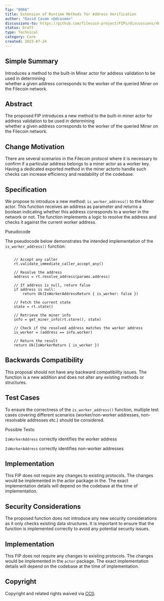 ```yaml
---
fip: "0066"
title: Extension of Runtime Methods for Address Verification
author: "David Casem <@dcasem>"
discussions-to: https://github.com/filecoin-project/FIPs/discussions/401
status: Draft
type: Technical
category: Core
created: 2023-07-24
---
```


## Simple Summary
Introduces a method to the built-in Miner actor for address validation to be used in determining \
whether a given address corresponds to the worker of the queried Miner on the Filecoin network.

## Abstract
The proposed FIP introduces a new method to the built-in miner actor for address validation to be used in determining \
whether a given address corresponds to the worker of the queried Miner on the Filecoin network.

## Change Motivation
There are several scenarios in the Filecoin protocol where it is necessary to confirm if a particular address belongs to a miner actor as a worker key. Having a dedicated exported method in the miner actorto handle such checks can increase efficiency and readability of the codebase.

## Specification
We propose to introduce a new method: `is_worker_address()` to the Miner actor. This function receives an address as parameter and returns a boolean indicating whether this address corresponds to a worker in the network or not. The function implements a logic to resolve the address and checks it against the current worker address.

Pseudocode

The pseudocode below demonstrates the intended implementation of the `is_worker_address()` function:
```function is_worker_address(rt: Runtime, params: IsWorkerAddressParams) returns Result<IsWorkerAddressReturn, ActorError>:

    // Accept any caller
    rt.validate_immediate_caller_accept_any()

    // Resolve the address
    address = rt.resolve_address(params.address)

    // If address is null, return false
    if address is null:
        return Ok(IsWorkerAddressReturn { is_worker: false })

    // Fetch the current state
    state = rt.state()

    // Retrieve the miner info
    info = get_miner_info(rt.store(), state)

    // Check if the resolved address matches the worker address
    is_worker = (address == info.worker)

    // Return the result
    return Ok(IsWorkerReturn { is_worker })
```

## Backwards Compatibility
This proposal should not have any backward compatibility issues. The function is a new addition and does not alter any existing methods or structures.

## Test Cases
To ensure the correctness of the `is_worker_address()` function, multiple test cases covering different scenarios (worker/non-worker addresses, non-resolvable addresses etc.) should be considered.


Possible Tests:

`IsWorkerAddress` correctly identifies the worker address

`IsWorkerAddress` correctly identifies non-worker addresses

## Implementation
This FIP does not require any changes to existing protocols. The changes would be implemented in the actor package in the. The exact implementation details will depend on the codebase at the time of implementation.


## Security Considerations
The proposed function does not introduce any new security considerations as it only checks existing data structures. It is important to ensure that the function is implemented correctly to avoid any potential security issues.

## Implementation
This FIP does not require any changes to existing protocols. The changes would be implemented in the `actor` package. The exact implementation details will depend on the codebase at the time of implementation.

## Copyright
Copyright and related rights waived via [CC0](https://creativecommons.org/publicdomain/zero/1.0/).
